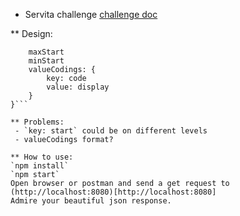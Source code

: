 * Servita challenge
[challenge doc](https://gitlab.com/servita-devops-team/DevOnboarding01)

** Design:
```{
    maxStart
    minStart
    valueCodings: {
        key: code
        value: display
    }
}```

** Problems:
 - `key: start` could be on different levels
 - valueCodings format?

** How to use:
`npm install`
`npm start`
Open browser or postman and send a get request to (http://localhost:8080)[http://localhost:8080]
Admire your beautiful json response.